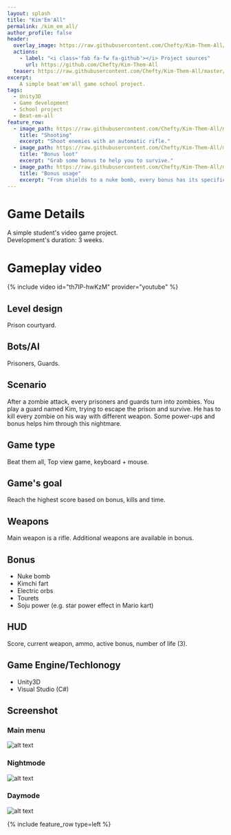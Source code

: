 ```yaml
---
layout: splash
title: "Kim'Em'All"
permalink: /kim_em_all/
author_profile: false
header:
  overlay_image: https://raw.githubusercontent.com/Chefty/Kim-Them-All/master/Screenshot/shooting.gif
  actions:
    - label: "<i class='fab fa-fw fa-github'></i> Project sources"
      url: https://github.com/Chefty/Kim-Them-All
  teaser: https://raw.githubusercontent.com/Chefty/Kim-Them-All/master/Screenshot/main_menu.PNG
excerpt:
    A simple beat'em'all game school project.
tags:
  - Unity3D
  - Game development
  - School project
  - Beat-em-all
feature_row:
  - image_path: https://raw.githubusercontent.com/Chefty/Kim-Them-All/master/Screenshot/shooting.gif
    title: "Shooting"
    excerpt: "Shoot enemies with an automatic rifle."
  - image_path: https://raw.githubusercontent.com/Chefty/Kim-Them-All/master/Screenshot/bonus_grab.gif
    title: "Bonus loot"
    excerpt: "Grab some bonus to help you to survive."
  - image_path: https://raw.githubusercontent.com/Chefty/Kim-Them-All/master/Screenshot/bonus_use.gif
    title: "Bonus usage"
    excerpt: "From shields to a nuke bomb, every bonus has its specificities."
---
```


# Game Details
A simple student's video game project.<br />
Development's duration: 3 weeks. <br /> 

# Gameplay video
{% include video id="th7IP-hwKzM" provider="youtube" %}

## Level design
Prison courtyard.

## Bots/AI
Prisoners, Guards.

## Scenario
After a zombie attack, every prisoners and guards turn into zombies. You play a guard named Kim, trying to escape the prison and survive. He has to kill every zombie on his way with different weapon. Some power-ups and bonus helps him through this nightmare. 

## Game type
Beat them all, Top view game, keyboard + mouse.

## Game's goal
Reach the highest score based on bonus, kills and time. 

## Weapons
Main weapon is a rifle. Additional weapons are available in bonus.

## Bonus
-	Nuke bomb
-	Kimchi fart 
-	Electric orbs
-	Tourets
-	Soju power (e.g. star power effect in Mario kart)

## HUD
Score, current weapon, ammo, active bonus, number of life (3).

## Game Engine/Techlonogy
- Unity3D
- Visual Studio (C#)

## Screenshot
### Main menu
![alt text](https://raw.githubusercontent.com/Chefty/Kim-Them-All/master/Screenshot/main_menu.PNG)
### Nightmode
![alt text](https://raw.githubusercontent.com/Chefty/Kim-Them-All/master/Screenshot/game_nighttime.png)
### Daymode
![alt text](https://raw.githubusercontent.com/Chefty/Kim-Them-All/master/Screenshot/game_daytime.png)

{% include feature_row type=left %}
